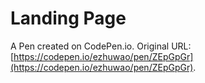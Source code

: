 # Landing Page 

A Pen created on CodePen.io. Original URL: [https://codepen.io/ezhuwao/pen/ZEpGpGr](https://codepen.io/ezhuwao/pen/ZEpGpGr).


